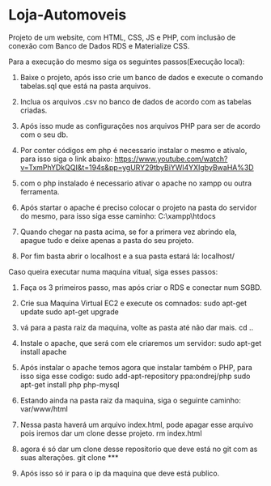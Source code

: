 # Loja-Automoveis

Projeto de um website, com HTML, CSS, JS e PHP, com inclusão de conexão com Banco de Dados RDS e Materialize CSS.

Para a execução do mesmo siga os seguintes passos(Execução local):

1. Baixe o projeto, após isso crie um banco de dados e execute o comando tabelas.sql que está na pasta arquivos.

2. Inclua os arquivos .csv no banco de dados de acordo com as tabelas criadas.

3. Após isso mude as configurações nos arquivos PHP para ser de acordo com o seu db.

4. Por conter códigos em php é necessario instalar o mesmo e ativalo, para isso siga o link abaixo:
<https://www.youtube.com/watch?v=TxmPhYDkQQI&t=194s&pp=ygURY29tbyBiYWl4YXIgbyBwaHA%3D>

5. com o php instalado é necessario ativar o apache no xampp ou outra ferramenta.

6. Após startar o apache é preciso colocar o projeto na pasta do servidor do mesmo, para isso siga esse caminho:
C:\xampp\htdocs

7. Quando chegar na pasta acima, se for a primera vez abrindo ela, apague tudo e deixe apenas a pasta do seu projeto.

8. Por fim basta abrir o localhost e a sua pasta estará lá:
localhost/

Caso queira executar numa maquina vitual, siga esses passos:

1. Faça os 3 primeiros passo, mas após criar o RDS e conectar num SGBD.

2. Crie sua Maquina Virtual EC2 e execute os comnados:
sudo apt-get update
sudo apt-get upgrade

3. vá para a pasta raiz da maquina, volte as pasta até não dar mais.
cd ..

4. Instale o apache, que será com ele criaremos um servidor:
sudo apt-get install apache

5. Após instalar o apache temos agora que instalar também o PHP, para isso siga esse codigo:
sudo add-apt-repository ppa:ondrej/php
sudo apt-get install php php-mysql

6. Estando ainda na pasta raiz da maquina, siga o seguinte caminho:
var/www/html

7. Nessa pasta haverá um arquivo index.html, pode apagar esse arquivo pois iremos dar um clone desse projeto.
rm index.html

8. agora é só dar um clone desse repositorio que deve está no git com as suas alterações.
git clone ***

9. Após isso só ir para o ip da maquina que deve está publico.
